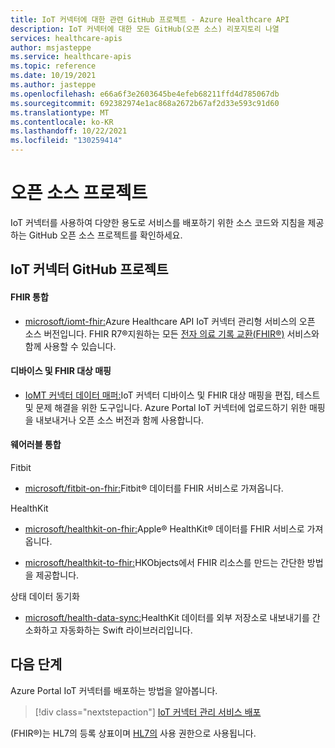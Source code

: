 ```yaml
---
title: IoT 커넥터에 대한 관련 GitHub 프로젝트 - Azure Healthcare API
description: IoT 커넥터에 대한 모든 GitHub(오픈 소스) 리포지토리 나열
services: healthcare-apis
author: msjasteppe
ms.service: healthcare-apis
ms.topic: reference
ms.date: 10/19/2021
ms.author: jasteppe
ms.openlocfilehash: e66a6f3e2603645be4efeb68211ffd4d785067db
ms.sourcegitcommit: 692382974e1ac868a2672b67af2d33e593c91d60
ms.translationtype: MT
ms.contentlocale: ko-KR
ms.lasthandoff: 10/22/2021
ms.locfileid: "130259414"
---
```

# <a name="open-source-projects"></a>오픈 소스 프로젝트

IoT 커넥터를 사용하여 다양한 용도로 서비스를 배포하기 위한 소스 코드와 지침을 제공하는 GitHub 오픈 소스 프로젝트를 확인하세요. 

## <a name="iot-connector-github-projects"></a>IoT 커넥터 GitHub 프로젝트

#### <a name="fhir-integration"></a>FHIR 통합

* [microsoft/iomt-fhir:](https://github.com/microsoft/iomt-fhir)Azure Healthcare API IoT 커넥터 관리형 서비스의 오픈 소스 버전입니다. FHIR R7&#174;지원하는 모든 [전자 의료 기록 교환(FHIR&#174;)](https://https://www.hl7.org/implement/standards/product_brief.cfm?product_id=491) 서비스와 함께 사용할 수 있습니다.

#### <a name="device-and-fhir-destination-mappings"></a>디바이스 및 FHIR 대상 매핑

* [IoMT 커넥터 데이터 매퍼:](https://github.com/microsoft/iomt-fhir/tree/master/tools/data-mapper)IoT 커넥터 디바이스 및 FHIR 대상 매핑을 편집, 테스트 및 문제 해결을 위한 도구입니다. Azure Portal IoT 커넥터에 업로드하기 위한 매핑을 내보내거나 오픈 소스 버전과 함께 사용합니다.

#### <a name="wearables-integration"></a>웨어러블 통합

Fitbit

* [microsoft/fitbit-on-fhir:](https://github.com/microsoft/FitbitOnFHIR)Fitbit&#174; 데이터를 FHIR 서비스로 가져옵니다.

HealthKit

* [microsoft/healthkit-on-fhir:](https://github.com/microsoft/healthkit-on-fhir)Apple&#174; HealthKit&#174; 데이터를 FHIR 서비스로 가져옵니다.

* [microsoft/healthkit-to-fhir:](https://github.com/microsoft/healthkit-to-fhir)HKObjects에서 FHIR 리소스를 만드는 간단한 방법을 제공합니다.

상태 데이터 동기화

* [microsoft/health-data-sync:](https://github.com/microsoft/health-data-sync)HealthKit 데이터를 외부 저장소로 내보내기를 간소화하고 자동화하는 Swift 라이브러리입니다.

## <a name="next-steps"></a>다음 단계
Azure Portal IoT 커넥터를 배포하는 방법을 알아봅니다.

>[!div class="nextstepaction"]
>[IoT 커넥터 관리 서비스 배포](deploy-iot-connector-in-azure.md)

(FHIR&#174;)는 HL7의 등록 상표이며 [HL7의](https://hl7.org/fhir/) 사용 권한으로 사용됩니다.